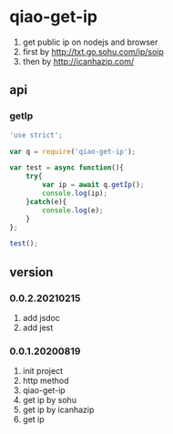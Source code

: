 # qiao-get-ip
1. get public ip on nodejs and browser
2. first by http://txt.go.sohu.com/ip/soip
3. then by http://icanhazip.com/

## api
### getIp
```javascript
'use strict';

var q = require('qiao-get-ip');

var test = async function(){
    try{
        var ip = await q.getIp();
        console.log(ip);
    }catch(e){
        console.log(e);
    }
};

test();
```

## version
### 0.0.2.20210215
1. add jsdoc
2. add jest

### 0.0.1.20200819
1. init project
2. http method
3. qiao-get-ip
4. get ip by sohu
5. get ip by icanhazip
6. get ip